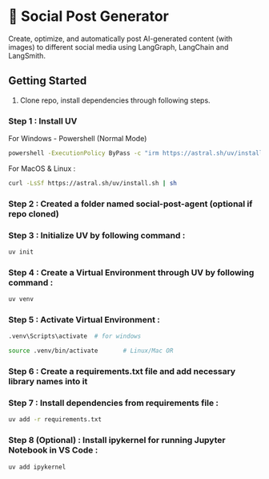 # 🔗 Social Post Generator

Create, optimize, and automatically post AI-generated content (with images) to different social media using LangGraph, LangChain and LangSmith.


## Getting Started

1. Clone repo, install dependencies through following steps.


### Step 1 : Install UV 

For Windows - Powershell (Normal Mode)

```Bash
powershell -ExecutionPolicy ByPass -c "irm https://astral.sh/uv/install.ps1 | iex"
```

For MacOS & Linux :


```Bash
curl -LsSf https://astral.sh/uv/install.sh | sh
```


### Step 2 : Created a folder named social-post-agent (optional if repo cloned)


### Step 3 : Initialize UV by following command :


```Bash
uv init
```


### Step 4 : Create a Virtual Environment through UV by following command :


```Bash
uv venv
```


### Step 5 : Activate Virtual Environment :


```Bash
.venv\Scripts\activate  # for windows

source .venv/bin/activate		# Linux/Mac OR
```

### Step 6 : Create a requirements.txt file and add necessary library names into it


### Step 7 : Install dependencies from requirements file :


```Bash
uv add -r requirements.txt
```


### Step 8 (Optional) : Install ipykernel for running Jupyter Notebook in VS Code :


```Bash
uv add ipykernel
```


